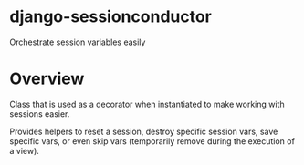 django-sessionconductor
=======================

Orchestrate session variables easily

Overview
========

Class that is used as a decorator when instantiated to make working
with sessions easier.
    
Provides helpers to reset a session, destroy specific session vars,
save specific vars, or even skip vars (temporarily remove during the
execution of a view).
